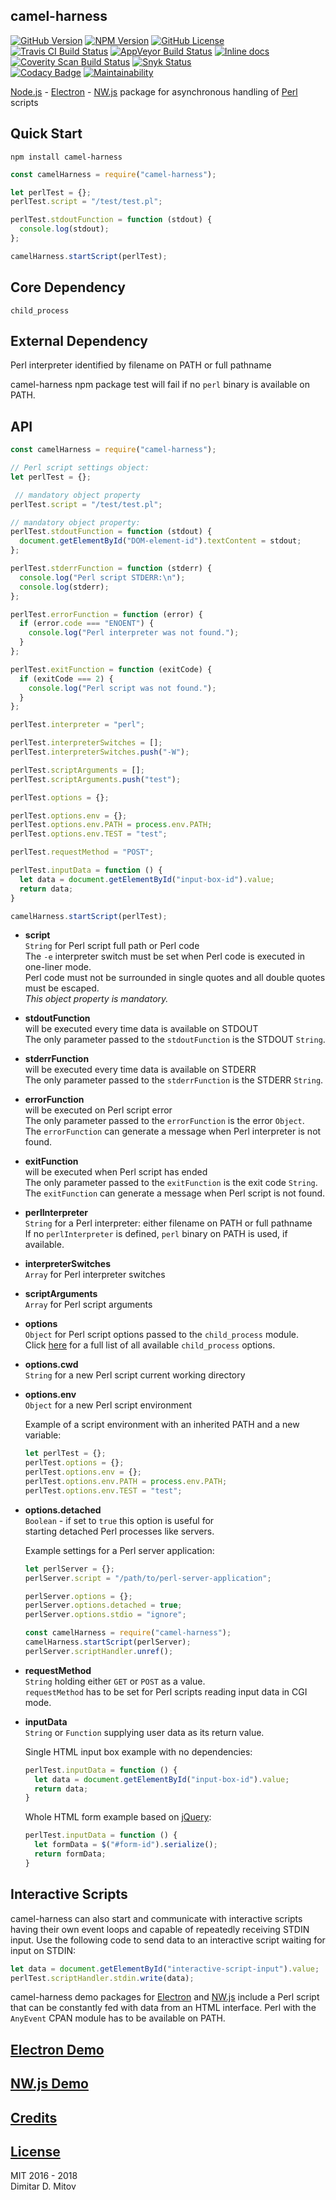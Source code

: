 camel-harness
--------------------------------------------------------------------------------
[![GitHub Version](https://img.shields.io/github/release/ddmitov/camel-harness.svg)](https://github.com/ddmitov/camel-harness/releases)
[![NPM Version](https://img.shields.io/npm/v/camel-harness.svg)](https://www.npmjs.com/package/camel-harness)
[![GitHub License](https://img.shields.io/badge/License-MIT-yellow.svg)](./LICENSE.md)  
[![Travis CI Build Status](https://travis-ci.org/ddmitov/camel-harness.svg?branch=master)](https://travis-ci.org/ddmitov/camel-harness)
[![AppVeyor Build Status](https://ci.appveyor.com/api/projects/status/github/ddmitov/camel-harness?branch=master&svg=true)](https://ci.appveyor.com/project/ddmitov/camel-harness)
[![Inline docs](http://inch-ci.org/github/ddmitov/camel-harness.svg?branch=master)](http://inch-ci.org/github/ddmitov/camel-harness)  
[![Coverity Scan Build Status](https://scan.coverity.com/projects/11336/badge.svg)](https://scan.coverity.com/projects/ddmitov-camel-harness)
[![Snyk Status](https://snyk.io/test/github/ddmitov/camel-harness/badge.svg)](https://snyk.io/test/github/ddmitov/camel-harness)  
[![Codacy Badge](https://api.codacy.com/project/badge/Grade/4b8a244d415b4bafbdf9e50148bf7372)](https://www.codacy.com/app/ddmitov/camel-harness?utm_source=github.com&amp;utm_medium=referral&amp;utm_content=ddmitov/camel-harness&amp;utm_campaign=Badge_Grade)
[![Maintainability](https://api.codeclimate.com/v1/badges/b9431bac8e7b41daab6f/maintainability)](https://codeclimate.com/github/ddmitov/camel-harness/maintainability)

[Node.js](http://nodejs.org/) - [Electron](http://electron.atom.io/) - [NW.js](http://nwjs.io/) package for asynchronous handling of [Perl](https://www.perl.org/) scripts

## Quick Start
``npm install camel-harness``  

```javascript
const camelHarness = require("camel-harness");

let perlTest = {};
perlTest.script = "/test/test.pl";

perlTest.stdoutFunction = function (stdout) {
  console.log(stdout);
};

camelHarness.startScript(perlTest);
```

## Core Dependency
``child_process``

## External Dependency
Perl interpreter identified by filename on PATH or full pathname  

camel-harness npm package test will fail if no ``perl`` binary is available on PATH.  

## API

```javascript
const camelHarness = require("camel-harness");

// Perl script settings object:
let perlTest = {};

 // mandatory object property
perlTest.script = "/test/test.pl";

// mandatory object property:
perlTest.stdoutFunction = function (stdout) {
  document.getElementById("DOM-element-id").textContent = stdout;
};

perlTest.stderrFunction = function (stderr) {
  console.log("Perl script STDERR:\n");
  console.log(stderr);
};

perlTest.errorFunction = function (error) {
  if (error.code === "ENOENT") {
    console.log("Perl interpreter was not found.");
  }
};

perlTest.exitFunction = function (exitCode) {
  if (exitCode === 2) {
    console.log("Perl script was not found.");
  }
};

perlTest.interpreter = "perl";

perlTest.interpreterSwitches = [];
perlTest.interpreterSwitches.push("-W");

perlTest.scriptArguments = [];
perlTest.scriptArguments.push("test");

perlTest.options = {};

perlTest.options.env = {};
perlTest.options.env.PATH = process.env.PATH;
perlTest.options.env.TEST = "test";

perlTest.requestMethod = "POST";

perlTest.inputData = function () {
  let data = document.getElementById("input-box-id").value;
  return data;
}

camelHarness.startScript(perlTest);
```

* **script**  
  ``String`` for Perl script full path or Perl code  
  The ``-e`` interpreter switch must be set when Perl code is executed in one-liner mode.  
  Perl code must not be surrounded in single quotes and all double quotes must be escaped.  
  *This object property is mandatory.*  

* **stdoutFunction**  
  will be executed every time data is available on STDOUT  
  The only parameter passed to the ``stdoutFunction`` is the STDOUT ``String``.  

* **stderrFunction**  
  will be executed every time data is available on STDERR  
  The only parameter passed to the ``stderrFunction`` is the STDERR ``String``.  

* **errorFunction**  
  will be executed on Perl script error  
  The only parameter passed to the ``errorFunction`` is the error ``Object``.  
  The ``errorFunction`` can generate a message when Perl interpreter is not found.  

* **exitFunction**  
  will be executed when Perl script has ended  
  The only parameter passed to the ``exitFunction`` is the exit code ``String``.  
  The ``exitFunction`` can generate a message when Perl script is not found.  

* **perlInterpreter**  
  ``String`` for a Perl interpreter: either filename on PATH or full pathname  
  If no ``perlInterpreter`` is defined, ``perl`` binary on PATH is used, if available.

* **interpreterSwitches**  
  ``Array`` for Perl interpreter switches  

* **scriptArguments**  
  ``Array`` for Perl script arguments  

* **options**  
  ``Object`` for Perl script options passed to the ``child_process`` module.  
  Click [here](https://nodejs.org/api/child_process.html#child_process_child_process_spawn_command_args_options) for a full list of all available ``child_process`` options.

* **options.cwd**  
  ``String`` for a new Perl script current working directory  

* **options.env**  
  ``Object`` for a new Perl script environment  

  Example of a script environment with an inherited PATH and a new variable:  

  ```javascript
  let perlTest = {};
  perlTest.options = {};
  perlTest.options.env = {};
  perlTest.options.env.PATH = process.env.PATH;
  perlTest.options.env.TEST = "test";
  ```

* **options.detached**  
  ``Boolean`` - if set to ``true`` this option is useful for  
  starting detached Perl processes like servers.  

  Example settings for a Perl server application:  

  ```javascript
  let perlServer = {};
  perlServer.script = "/path/to/perl-server-application";

  perlServer.options = {};
  perlServer.options.detached = true;
  perlServer.options.stdio = "ignore";

  const camelHarness = require("camel-harness");
  camelHarness.startScript(perlServer);
  perlServer.scriptHandler.unref();
  ```

* **requestMethod**  
  ``String`` holding either ``GET`` or ``POST`` as a value.  
  ``requestMethod`` has to be set for Perl scripts reading input data in CGI mode.

* **inputData**  
  ``String`` or ``Function`` supplying user data as its return value.  

  Single HTML input box example with no dependencies:  

  ```javascript
  perlTest.inputData = function () {
    let data = document.getElementById("input-box-id").value;
    return data;
  }
  ```

  Whole HTML form example based on [jQuery](https://jquery.com/):  

  ```javascript
  perlTest.inputData = function () {
    let formData = $("#form-id").serialize();
    return formData;
  }
  ```

## Interactive Scripts
camel-harness can also start and communicate with interactive scripts having their own event loops and capable of repeatedly receiving STDIN input. Use the following code to send data to an interactive script waiting for input on STDIN:

```javascript
let data = document.getElementById("interactive-script-input").value;
perlTest.scriptHandler.stdin.write(data);
```

camel-harness demo packages for [Electron](https://www.npmjs.com/package/camel-harness-demo-electron) and [NW.js](https://www.npmjs.com/package/camel-harness-demo-nwjs) include a Perl script that can be constantly fed with data from an HTML interface. Perl with the ``AnyEvent`` CPAN module has to be available on PATH.  

## [Electron Demo](https://www.npmjs.com/package/camel-harness-demo-electron)

## [NW.js Demo](https://www.npmjs.com/package/camel-harness-demo-nwjs)

## [Credits](./CREDITS.md)

## [License](./LICENSE.md)
MIT 2016 - 2018  
Dimitar D. Mitov  
